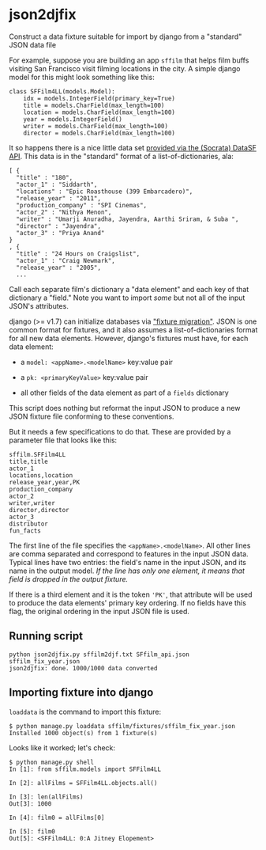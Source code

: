 # json2djfix

Construct a data fixture suitable for import by django from a "standard" JSON data file

For example, suppose you are building an app `sffilm` that helps film buffs visiting San Francisco visit filming locations in the city.
A simple django model for this might look something like this:

	class SFFilm4LL(models.Model):
	    idx = models.IntegerField(primary_key=True)
	    title = models.CharField(max_length=100)
	    location = models.CharField(max_length=100)
	    year = models.IntegerField()
	    writer = models.CharField(max_length=100)
	    director = models.CharField(max_length=100)
 

It so happens there is a nice little data set [provided via the (Socrata) DataSF API](https://data.sfgov.org/Culture-and-Recreation/Film-Locations-in-San-Francisco/yitu-d5am).  This data is in the "standard" format of a list-of-dictionaries, ala:

	[ {
	  "title" : "180",
	  "actor_1" : "Siddarth",
	  "locations" : "Epic Roasthouse (399 Embarcadero)",
	  "release_year" : "2011",
	  "production_company" : "SPI Cinemas",
	  "actor_2" : "Nithya Menon",
	  "writer" : "Umarji Anuradha, Jayendra, Aarthi Sriram, & Suba ",
	  "director" : "Jayendra",
	  "actor_3" : "Priya Anand"
	}
	, {
	  "title" : "24 Hours on Craigslist",
	  "actor_1" : "Craig Newmark",
	  "release_year" : "2005",
	  ...

Call each separate film's dictionary a "data element" and each key of that dictionary a "field."  Note you want to import *some* but not all of the input JSON's attributes.

django (>= v1.7) can initialize databases via ["fixture migration"](https://docs.djangoproject.com/en/1.7/topics/migrations/#data-migrations).  JSON is one common format for fixtures,  and it also assumes a list-of-dictionaries format for all new data elements.  However, django's fixtures must have, for each data element:  

* a `model: <appName>.<modelName>` key:value pair 
 
* a `pk: <primaryKeyValue>` key:value pair   

* all other fields of the data element as part of a `fields` dictionary

This script does nothing but reformat the input JSON to produce a new JSON fixture file conforming to these conventions.  

But it needs a few specifications to do that.  These are provided by a parameter file that looks like this:

	sffilm.SFFilm4LL
	title,title
	actor_1
	locations,location
	release_year,year,PK
	production_company
	actor_2
	writer,writer
	director,director
	actor_3
	distributor
	fun_facts

The first line of the file specifies the `<appName>.<modelName>`.  All other lines are comma separated and correspond to features in the input JSON data.  Typical lines have two entries: the field's name in the input JSON, and its name in the output model.  *If the line has only one element, it means that field is dropped in the output fixture.*  

If there is a third element and it is the token `'PK'`, that attribute will be used to produce the data elements' primary key ordering.  If no fields have this flag, the original ordering in the input JSON file is used.

## Running script

	python json2djfix.py sffilm2djf.txt SFfilm_api.json sffilm_fix_year.json 
	json2djfix: done. 1000/1000 data converted

## Importing fixture into django

`loaddata` is the command to import this fixture: 
 
	$ python manage.py loaddata sffilm/fixtures/sffilm_fix_year.json  
	Installed 1000 object(s) from 1 fixture(s)
	
Looks like it worked; let's check:

	$ python manage.py shell
	In [1]: from sffilm.models import SFFilm4LL
	
	In [2]: allFilms = SFFilm4LL.objects.all()
	
	In [3]: len(allFilms)
	Out[3]: 1000
	
	In [4]: film0 = allFilms[0]
	
	In [5]: film0
	Out[5]: <SFFilm4LL: 0:A Jitney Elopement>

